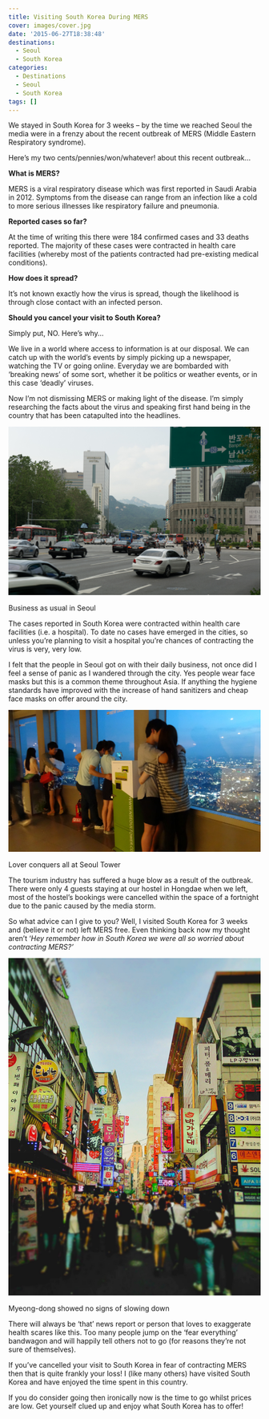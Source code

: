 ```yaml
---
title: Visiting South Korea During MERS
cover: images/cover.jpg
date: '2015-06-27T18:38:48'
destinations:
  - Seoul
  - South Korea
categories:
  - Destinations
  - Seoul
  - South Korea
tags: []
---
```

We stayed in South Korea for 3 weeks – by the time we reached Seoul the media were in a frenzy about the recent outbreak of MERS (Middle Eastern Respiratory syndrome).

Here’s my two cents/pennies/won/whatever! about this recent outbreak…

**What is MERS?**

MERS is a viral respiratory disease which was first reported in Saudi Arabia in 2012. Symptoms from the disease can range from an infection like a cold to more serious illnesses like respiratory failure and pneumonia.

**Reported cases so far?**

At the time of writing this there were 184 confirmed cases and 33 deaths reported. The majority of these cases were contracted in health care facilities (whereby most of the patients contracted had pre-existing medical conditions).

**How does it spread?**

It’s not known exactly how the virus is spread, though the likelihood is through close contact with an infected person.

**Should you cancel your visit to South Korea?**

Simply put, NO. Here’s why…

We live in a world where access to information is at our disposal. We can catch up with the world’s events by simply picking up a newspaper, watching the TV or going online. Everyday we are bombarded with ‘breaking news’ of some sort, whether it be politics or weather events, or in this case ‘deadly’ viruses.

Now I’m not dismissing MERS or making light of the disease. I’m simply researching the facts about the virus and speaking first hand being in the country that has been catapulted into the headlines.

![](images/18179855254_511af7d98e_k_d.jpg)

Business as usual in Seoul

The cases reported in South Korea were contracted within health care facilities (i.e. a hospital). To date no cases have emerged in the cities, so unless you’re planning to visit a hospital you’re chances of contracting the virus is very, very low.

I felt that the people in Seoul got on with their daily business, not once did I feel a sense of panic as I wandered through the city. Yes people wear face masks but this is a common theme throughout Asia. If anything the hygiene standards have improved with the increase of hand sanitizers and cheap face masks on offer around the city.

![](images/19155591176_555c37deef_k_d1.jpg)

Lover conquers all at Seoul Tower

The tourism industry has suffered a huge blow as a result of the outbreak. There were only 4 guests staying at our hostel in Hongdae when we left, most of the hostel’s bookings were cancelled within the space of a fortnight due to the panic caused by the media storm.

So what advice can I give to you? Well, I visited South Korea for 3 weeks and (believe it or not) left MERS free. Even thinking back now my thought aren’t ‘_Hey remember how in South Korea we were all so worried about contracting MERS?’_

![](images/myeongdong1.jpg)

Myeong-dong showed no signs of slowing down

There will always be ‘that’ news report or person that loves to exaggerate health scares like this. Too many people jump on the ‘fear everything’ bandwagon and will happily tell others not to go (for reasons they’re not sure of themselves).

If you’ve cancelled your visit to South Korea in fear of contracting MERS then that is quite frankly your loss! I (like many others) have visited South Korea and have enjoyed the time spent in this country.

If you do consider going then ironically now is the time to go whilst prices are low. Get yourself clued up and enjoy what South Korea has to offer!
